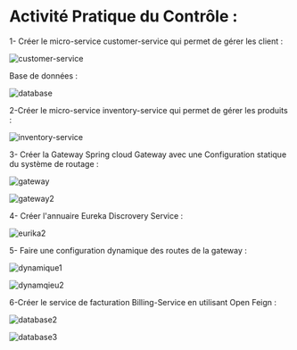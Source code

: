 # Activité Pratique du Contrôle : 

1- Créer le micro-service customer-service qui permet de gérer les client :

![customer-service](https://user-images.githubusercontent.com/84284235/206536417-f75bf200-6260-42ef-a967-26b95aba78bb.PNG)

Base de données :


![database](https://user-images.githubusercontent.com/84284235/206539961-b8704183-7b41-4479-b213-5d3a93233f47.PNG)

2-Créer le micro-service inventory-service qui permet de gérer les produits :

![inventory-service](https://user-images.githubusercontent.com/84284235/206537566-a26b0184-2cb9-415d-a9fd-d3e55cf58a2b.PNG)

3- Créer la Gateway Spring cloud Gateway avec une Configuration statique du système de routage :

![gateway](https://user-images.githubusercontent.com/84284235/206551445-f2fdda9b-d477-48f0-9326-264500a5fcfa.PNG)


![gateway2](https://user-images.githubusercontent.com/84284235/206551468-50dba741-64ba-4113-93c7-4d983c078241.PNG)


4- Créer l'annuaire Eureka Discrovery Service :

![eurika2](https://user-images.githubusercontent.com/84284235/206538944-8db1d6e4-b51e-475b-9145-dc08b09a56d6.PNG)


5- Faire une configuration dynamique des routes de la gateway :

![dynamique1](https://user-images.githubusercontent.com/84284235/206560851-65485f08-be07-42d7-a90d-239f38d223c3.PNG)

![dynamqieu2](https://user-images.githubusercontent.com/84284235/206560891-e48ff603-1998-422d-ab25-1a5c9e30cb04.PNG)


6-Créer le service de facturation Billing-Service en utilisant Open Feign :

![database2](https://user-images.githubusercontent.com/84284235/206561776-1cdde843-aafb-4bbc-b6ae-7ed01a0619cb.PNG)

![database3](https://user-images.githubusercontent.com/84284235/206561814-b9977197-215f-4b60-8a6b-5c60376c7e98.PNG)




